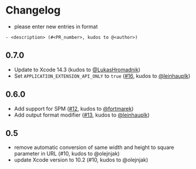 # Changelog

- please enter new entries in format 

```
- <description> (#<PR_number>, kudos to @<author>)
```

## 0.7.0

- Update to Xcode 14.3 (kudos to [@LukasHromadnik](https://github.com/LukasHromadnik))
- Set `APPLICATION_EXTENSION_API_ONLY` to `true` ([#16](https://github.com/AckeeCZ/Resizin-iOS-SDK/pull/16), kudos to [@leinhauplk](https://github.com/leinhauplk))

## 0.6.0

- Add support for SPM ([#12](https://github.com/AckeeCZ/Resizin-iOS-SDK/pull/12), kudos to [@fortmarek](https://github.com/fortmarek))
- Add output format modifier ([#13](https://github.com/AckeeCZ/Resizin-iOS-SDK/pull/13), kudos to [@leinhauplk](https://github.com/leinhauplk))

## 0.5

- remove automatic conversion of same width and height to square parameter in URL (#10, kudos to @olejnjak)
- update Xcode version to 10.2 (#10, kudos to @olejnjak)
